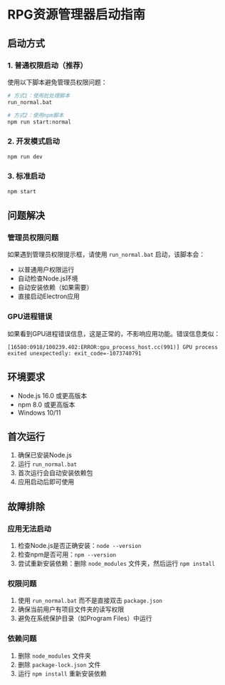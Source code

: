# RPG资源管理器启动指南

## 启动方式

### 1. 普通权限启动（推荐）
使用以下脚本避免管理员权限问题：

```bash
# 方式1：使用批处理脚本
run_normal.bat

# 方式2：使用npm脚本
npm run start:normal
```

### 2. 开发模式启动
```bash
npm run dev
```

### 3. 标准启动
```bash
npm start
```

## 问题解决

### 管理员权限问题
如果遇到管理员权限提示框，请使用 `run_normal.bat` 启动，该脚本会：
- 以普通用户权限运行
- 自动检查Node.js环境
- 自动安装依赖（如果需要）
- 直接启动Electron应用

### GPU进程错误
如果看到GPU进程错误信息，这是正常的，不影响应用功能。错误信息类似：
```
[16580:0918/100239.402:ERROR:gpu_process_host.cc(991)] GPU process exited unexpectedly: exit_code=-1073740791
```

## 环境要求

- Node.js 16.0 或更高版本
- npm 8.0 或更高版本
- Windows 10/11

## 首次运行

1. 确保已安装Node.js
2. 运行 `run_normal.bat`
3. 首次运行会自动安装依赖包
4. 应用启动后即可使用

## 故障排除

### 应用无法启动
1. 检查Node.js是否正确安装：`node --version`
2. 检查npm是否可用：`npm --version`
3. 尝试重新安装依赖：删除 `node_modules` 文件夹，然后运行 `npm install`

### 权限问题
1. 使用 `run_normal.bat` 而不是直接双击 `package.json`
2. 确保当前用户有项目文件夹的读写权限
3. 避免在系统保护目录（如Program Files）中运行

### 依赖问题
1. 删除 `node_modules` 文件夹
2. 删除 `package-lock.json` 文件
3. 运行 `npm install` 重新安装依赖
